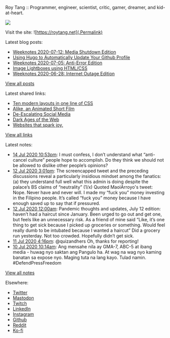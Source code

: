 Roy Tang :: Programmer, engineer, scientist, critic, gamer, dreamer, and kid-at-heart.

![](https://roytang.net/img/profile.jpg)

Visit the site: ![https://roytang.net](.Permalink)

Latest blog posts:
    

- [Weeknotes 2020-07-12: Media Shutdown Edition](https://roytang.net/2020/07/weeknotes-07-12/)
- [Using Hugo to Automatically Update Your Github Profile](https://roytang.net/2020/07/hugo-update-github-profile/)
- [Weeknotes 2020-07-05: Anti-Error Edition](https://roytang.net/2020/07/weeknotes-07-05/)
- [Image Lightboxes using HTML/CSS](https://roytang.net/2020/07/image-lightboxes-using-html/css/)
- [Weeknotes 2020-06-28: Internet Outage Edition](https://roytang.net/2020/06/weeknotes-06-28/)

[View all posts](https://roytang.net/blog)

Latest shared links:
    

- [Ten modern layouts in one line of CSS](https://roytang.net/2020/07/ten-modern-layouts-in-one-line-of-css/)
- [Alike, an Animated Short Film](https://roytang.net/2020/07/alike-an-animated-short-film/)
- [De-Escalating Social Media](https://roytang.net/2020/07/de-escalating-social-media/)
- [Dark Ages of the Web](https://roytang.net/2020/07/dark-ages-of-the-web/)
- [Websites that spark joy.](https://roytang.net/2020/07/websites-that-spark-joy/)

[View all links](https://roytang.net/links)

Latest notes:
    

- [14 Jul 2020 10:53pm](https://roytang.net/2020/07/1283172770377940992/): I must confess, I don&rsquo;t understand what &ldquo;anti-cancel culture&rdquo; people hope to accomplish. Do they think we should not be allowed to dislike other people&rsquo;s opinions?
- [12 Jul 2020 3:01pm](https://roytang.net/2020/07/1282329311496695808/): The screencapped tweet and the preceding discussions reveal a particularly insidious mindset among the fanatics: (a) they understand full well what this admin is doing despite the palace&rsquo;s BS claims of &ldquo;neutrality&rdquo; (1/x)
Quoted MaoiArroyo&#39;s tweet:   Nope. Never have and never will. I made my &ldquo;fuck you&rdquo; money investing in the Filipino people. It&rsquo;s called &ldquo;fuck you&rdquo; money because I have enough saved up to say that if pressured.
- [12 Jul 2020 12:00am](https://roytang.net/2020/07/covid19-07-12/): Pandemic thoughts and updates, July 12 edition:
 haven&rsquo;t had a haircut since January. Been urged to go out and get one, but feels like an unnecessary risk. As a friend of mine said &ldquo;Like, it&rsquo;s one thing to get sick because I picked up groceries or something. Would feel really dumb to be intubated because I wanted a haircut&rdquo; Did a grocery run yesterday. Not too crowded. Hopefully didn&rsquo;t get sick.
- [11 Jul 2020 4:16pm](https://roytang.net/2020/07/1281985727350206470/): @quizandhers Oh, thanks for reporting!
- [10 Jul 2020 10:14am](https://roytang.net/2020/07/1281532170788429825/): Ang mensahe nila ay GMA-7, ABC-5 at ibang media - huwag nyo saktan ang Pangulo ha. At wag na wag nyo kaming banatan sa expose nyo. Maging tuta na lang kayo. Tulad namin. #DefendPressFreedom

[View all notes](https://roytang.net/notes)

Elsewhere:

- [Twitter](https://twitter.com/roytang)
- [Mastodon](https://mastodon.technology/@roytang)
- [Twitch](https://twitch.tv/twitchyroy)
- [LinkedIn](https://www.linkedin.com/in/roytang)
- [Instagram](https://instagram.com/roytang0400)
- [Github](https://github.com/roytang)
- [Reddit](https://reddit.com/u/hungryroy)
- [Ko-fi](https://ko-fi.com/roytang)